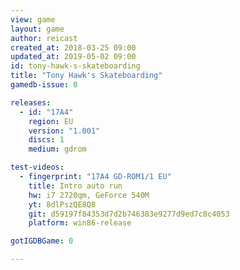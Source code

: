 ```yaml
---
view: game
layout: game
author: reicast
created_at: 2018-03-25 09:00
updated_at: 2019-05-02 09:00
id: tony-hawk-s-skateboarding
title: "Tony Hawk's Skateboarding"
gamedb-issue: 0

releases:
  - id: "17A4"
    region: EU
    version: "1.001"
    discs: 1
    medium: gdrom

test-videos:
  - fingerprint: "17A4 GD-ROM1/1 EU"
    title: Intro auto run
    hw: i7 2720qm, GeForce 540M
    yt: 8dlPszQE8Q8
    git: d59197f84353d7d2b746383e9277d9ed7c8c4053
    platform: win86-release

gotIGDBGame: 0

---
```

